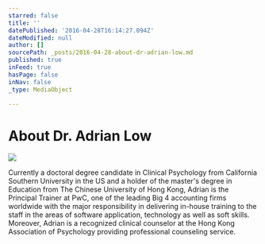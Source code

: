 ```yaml
---
starred: false
title: ''
datePublished: '2016-04-28T16:14:27.094Z'
dateModified: null
author: []
sourcePath: _posts/2016-04-28-about-dr-adrian-low.md
published: true
inFeed: true
hasPage: false
inNav: false
_type: MediaObject

---
```

# About Dr. Adrian Low
![](https://the-grid-user-content.s3-us-west-2.amazonaws.com/06ea40d1-0093-4ec6-97ac-50b295346d02.jpg)

Currently a doctoral degree candidate in Clinical Psychology from California Southern University in the US and a holder of the master's degree in Education from The Chinese University of Hong Kong, Adrian is the Principal Trainer at PwC, one of the leading Big 4 accounting firms worldwide with the major responsibility in delivering in-house training to the staff in the areas of software application, technology as well as soft skills. Moreover, Adrian is a recognized clinical counselor at the Hong Kong Association of Psychology providing professional counseling service.